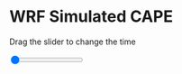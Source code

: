 <h1>WRF Simulated CAPE</h1>
<p>Drag the slider to change the time</p>

<div class="slidecontainer">
<input oninput='setImage(this)' class="slider" type="range" min="0" max="3" value="0" step="1" />
<img id='img'/>
</div>

<script>
var img = document.getElementById('img');
var img_array = ['/assets/images/wrf/cp_wrfout_d01_2020-05-01_12:00:00.png',
'/assets/images/wrf/cp_wrfout_d01_2020-05-01_13:00:00.png',
'/assets/images/wrf/cp_wrfout_d01_2020-05-01_14:00:00.png',];
function setImage(obj)
{
        var value = obj.value;
        img.src = img_array[value];

}
</script>
